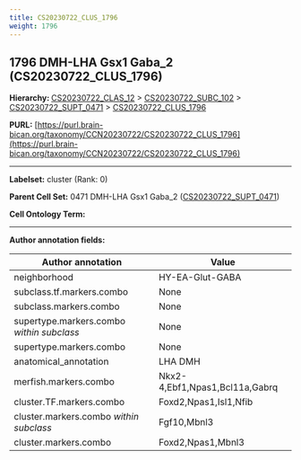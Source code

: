 ```yaml
---
title: CS20230722_CLUS_1796
weight: 1796
---
```

## 1796 DMH-LHA Gsx1 Gaba_2 (CS20230722_CLUS_1796)
<b>Hierarchy: </b>
[CS20230722_CLAS_12](../CS20230722_CLAS_12) >
[CS20230722_SUBC_102](../CS20230722_SUBC_102) >
[CS20230722_SUPT_0471](../CS20230722_SUPT_0471) >
[CS20230722_CLUS_1796](../CS20230722_CLUS_1796)

**PURL:** [https://purl.brain-bican.org/taxonomy/CCN20230722/CS20230722_CLUS_1796](https://purl.brain-bican.org/taxonomy/CCN20230722/CS20230722_CLUS_1796)

---


**Labelset:** cluster (Rank: 0)

**Parent Cell Set:** 0471 DMH-LHA Gsx1 Gaba_2 ([CS20230722_SUPT_0471](../CS20230722_SUPT_0471))



**Cell Ontology Term:** 

[MARKER GENES.]: #


---

[TRANSFERRED ANNOTATIONS.]: #


[AUTHOR ANNOTATION FIELDS.]: #


**Author annotation fields:**

| Author annotation | Value |
|-------------------|-------|
|neighborhood|HY-EA-Glut-GABA|
|subclass.tf.markers.combo|None|
|subclass.markers.combo|None|
|supertype.markers.combo _within subclass_|None|
|supertype.markers.combo|None|
|anatomical_annotation|LHA DMH|
|merfish.markers.combo|Nkx2-4,Ebf1,Npas1,Bcl11a,Gabrq|
|cluster.TF.markers.combo|Foxd2,Npas1,Isl1,Nfib|
|cluster.markers.combo _within subclass_|Fgf10,Mbnl3|
|cluster.markers.combo|Foxd2,Npas1,Mbnl3|
